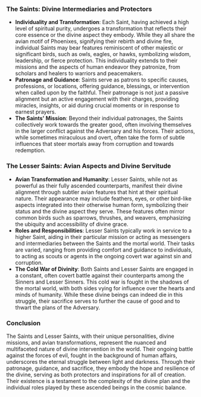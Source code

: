 ### The Saints: Divine Intermediaries and Protectors

- **Individuality and Transformation**: Each Saint, having achieved a high level of spiritual purity, undergoes a transformation that reflects their core essence or the divine aspect they embody. While they all share the avian motif of Phoenixes, signifying their rebirth and divine fire, individual Saints may bear features reminiscent of other majestic or significant birds, such as owls, eagles, or hawks, symbolizing wisdom, leadership, or fierce protection. This individuality extends to their missions and the aspects of human endeavor they patronize, from scholars and healers to warriors and peacemakers.
- **Patronage and Guidance**: Saints serve as patrons to specific causes, professions, or locations, offering guidance, blessings, or intervention when called upon by the faithful. Their patronage is not just a passive alignment but an active engagement with their charges, providing miracles, insights, or aid during crucial moments or in response to earnest prayers.
- **The Saints' Mission**: Beyond their individual patronages, the Saints collectively work towards the greater good, often involving themselves in the larger conflict against the Adversary and his forces. Their actions, while sometimes miraculous and overt, often take the form of subtle influences that steer mortals away from corruption and towards redemption.

### The Lesser Saints: Avian Aspects and Divine Servitude

- **Avian Transformation and Humanity**: Lesser Saints, while not as powerful as their fully ascended counterparts, manifest their divine alignment through subtler avian features that hint at their spiritual nature. Their appearance may include feathers, eyes, or other bird-like aspects integrated into their otherwise human form, symbolizing their status and the divine aspect they serve. These features often mirror common birds such as sparrows, thrushes, and weavers, emphasizing the ubiquity and accessibility of divine grace.
- **Roles and Responsibilities**: Lesser Saints typically work in service to a higher Saint, aiding in their particular mission or acting as messengers and intermediaries between the Saints and the mortal world. Their tasks are varied, ranging from providing comfort and guidance to individuals, to acting as scouts or agents in the ongoing covert war against sin and corruption.
- **The Cold War of Divinity**: Both Saints and Lesser Saints are engaged in a constant, often covert battle against their counterparts among the Sinners and Lesser Sinners. This cold war is fought in the shadows of the mortal world, with both sides vying for influence over the hearts and minds of humanity. While these divine beings can indeed die in this struggle, their sacrifice serves to further the cause of good and to thwart the plans of the Adversary.

### Conclusion

The Saints and Lesser Saints, with their unique personalities, divine missions, and avian transformations, represent the nuanced and multifaceted nature of divine intervention in the world. Their ongoing battle against the forces of evil, fought in the background of human affairs, underscores the eternal struggle between light and darkness. Through their patronage, guidance, and sacrifice, they embody the hope and resilience of the divine, serving as both protectors and inspirations for all of creation. Their existence is a testament to the complexity of the divine plan and the individual roles played by these ascended beings in the cosmic balance.